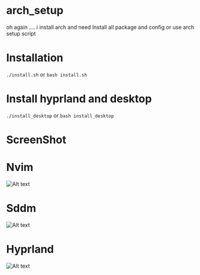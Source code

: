 # arch_setup

oh again .... i install arch and need Install all package and config 
or use arch setup script

# Installation

```./install.sh```
or
```bash install.sh```

# Install hyprland and desktop
```./install_desktop```
or
```bash install_desktop```

# ScreenShot

# Nvim
![Alt text](https://camo.githubusercontent.com/c6c38eef47a0cfa9a5a46505a77da416b2ca724e71543f85c97a0cc3dba769ad/68747470733a2f2f6e76636861642e636f6d2f62616e6e65722e77656270)


# Sddm
![Alt text](https://github.com/aczw/sddm-theme-corners/blob/main/preview/glacier.png)

# Hyprland 

![Alt text](https://raw.githubusercontent.com/dev-grix/arch_setup/main/src/IMG_20230606_101109.jpg)








